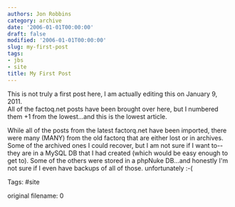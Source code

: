 ```yaml
---
authors: Jon Robbins
category: archive
date: '2006-01-01T00:00:00'
draft: false
modified: '2006-01-01T00:00:00'
slug: my-first-post
tags:
- jbs
- site
title: My First Post
---
```


This is not truly a first post here, I am actually editing this on January 9, 2011.  
All of the factoq.net posts have been brought over here, but I numbered them +1 from the lowest...and this is the lowest article.

While all of the posts from the latest factorq.net have been imported, there were many (MANY) from the old factorq that are either lost or in archives.  Some of the archived ones I could recover, but I am not sure if I want to--they are in a MySQL DB that I had created (which would be easy enough to get to).
Some of the others were stored in a phpNuke DB...and honestly I'm not sure if I even have backups of all of those. unfortunately :-(


Tags: #site

 original filename: 0